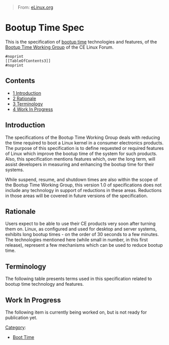 > From: [eLinux.org](http://eLinux.org/Bootup_Time_Spec "http://eLinux.org/Bootup_Time_Spec")


# Bootup Time Spec



This is the specification of [bootup time](http://eLinux.org/Bootup_time "Bootup time")
technologies and features, of the [Bootup Time Working
Group](../../.././dev_portals/Boot_Time/Bootup_Time_Working_Group/Bootup_Time_Working_Group.md "Bootup Time Working Group") of the CE
Linux Forum.



    #noprint
    [[TableOfContents3]]
    #noprint



## Contents

-   [1 Introduction](#introduction)
-   [2 Rationale](#rationale)
-   [3 Terminology](#terminology)
-   [4 Work In Progress](#work-in-progress)

## Introduction

The specifications of the Bootup Time Working Group deals with reducing
the time required to boot a Linux kernel in a consumer electronics
products. The purpose of this specification is to define requested or
required features of Linux which improve the bootup time of the system
for such products. Also, this specification mentions features which,
over the long term, will assist developers in measuring and enhancing
the bootup time for their systems.

While suspend, resume, and shutdown times are also within the scope of
the Bootup Time Working Group, this version 1.0 of specifications does
not include any technology in support of reductions in these areas.
Reductions in those areas will be covered in future versions of the
specification.

## Rationale

Users expect to be able to use their CE products very soon after turning
them on. Linux, as configured and used for desktop and server systems,
exhibits long bootup times - on the order of 30 seconds to a few
minutes. The technologies mentioned here (while small in number, in this
first release), represent a few mechanisms which can be used to reduce
bootup time.

## Terminology

The following table presents terms used in this specification related to
bootup time technology and features.











## Work In Progress

The following item is currently being worked on, but is not ready for
publication yet.


[Category](http://eLinux.org/Special:Categories "Special:Categories"):

-   [Boot Time](http://eLinux.org/Category:Boot_Time "Category:Boot Time")

